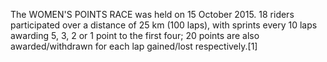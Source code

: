 The WOMEN'S POINTS RACE was held on 15 October 2015. 18 riders participated over a distance of 25 km (100 laps), with sprints every 10 laps awarding 5, 3, 2 or 1 point to the first four; 20 points are also awarded/withdrawn for each lap gained/lost respectively.[1]

